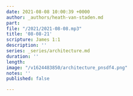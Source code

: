 ```yaml
---
date: 2021-08-08 10:00:39 +0000
author: _authors/heath-van-staden.md
part: 
file: "/2021/2021-08-08.mp3"
title: '08-08-21'
scripture: James 1:1
description: ''
series: _series/architecture.md
duration: ''
length: 
image: "/v1624483850/architecture_pnsdf4.png"
notes: ''
published: false

---
```

